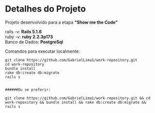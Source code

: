 # Detalhes do Projeto

Projeto desenvolvido para a etapa <b>"Show me the Code"</b>

<!-- Rails: <b>5.1.6</b>
Ruby: <b>PostgreSql</b> -->
rails -v: <b> Rails 5.1.6</b><br/>
ruby -v: <b> ruby 2.2.3p173</b><br/>
Banco de Dados: <b> PostgreSql</b><br/>

Comandos para executar localmente:
```
git clone https://github.com/GabrielLima1/work-repository.git
cd work-repository
bundle install
rake db:create db:migrate
rails s


######Ou se preferir:

git clone https://github.com/GabrielLima1/work-repository.git && cd work-repository && bundle install && rake db:create db:migrate && rails s
```

